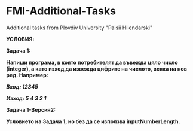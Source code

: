 # FMI-Additional-Tasks
Additional tasks from Plovdiv University "Paisii Hilendarski"
<p>
<b>УСЛОВИЯ:</b>
</p>

</p>
<b>Задача 1:<b>
</p>

<p>
Напиши програма, в която потребителят да въвежда цяло число (integer), а като изход да извежда цифрите на числото, всяка на нов ред. Например:
</p>
  
<p>
<i>Вход: 12345
</p>
<p> 
Изход:
5
4
3
2
1</i>
</p>
<p>
</p>
<p>
</p>
<p>
<b>Задача 1-Версия2:</b>
</p>
<p>
Условието на Задача 1, но без да се използва inputNumberLength.
</p>
